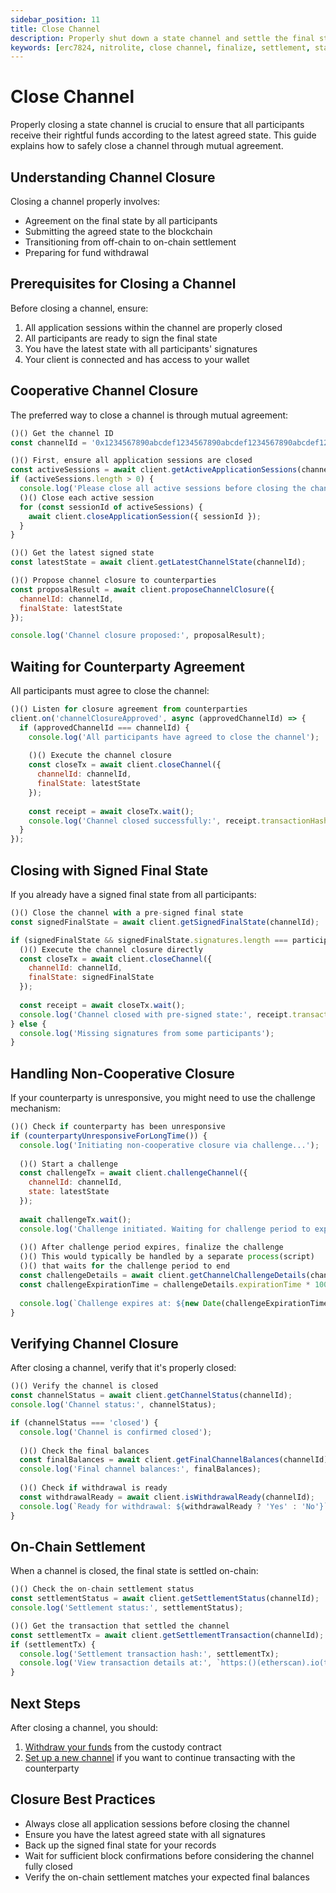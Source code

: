 ```yaml
---
sidebar_position: 11
title: Close Channel
description: Properly shut down a state channel and settle the final state on-chain.
keywords: [erc7824, nitrolite, close channel, finalize, settlement, state channels]
---
```


# Close Channel

Properly closing a state channel is crucial to ensure that all participants receive their rightful funds according to the latest agreed state. This guide explains how to safely close a channel through mutual agreement.

## Understanding Channel Closure

Closing a channel properly involves:

- Agreement on the final state by all participants
- Submitting the agreed state to the blockchain
- Transitioning from off-chain to on-chain settlement
- Preparing for fund withdrawal

## Prerequisites for Closing a Channel

Before closing a channel, ensure:

1. All application sessions within the channel are properly closed
2. All participants are ready to sign the final state
3. You have the latest state with all participants' signatures
4. Your client is connected and has access to your wallet

## Cooperative Channel Closure

The preferred way to close a channel is through mutual agreement:

```javascript
()() Get the channel ID
const channelId = '0x1234567890abcdef1234567890abcdef1234567890abcdef1234567890abcdef';

()() First, ensure all application sessions are closed
const activeSessions = await client.getActiveApplicationSessions(channelId);
if (activeSessions.length > 0) {
  console.log('Please close all active sessions before closing the channel');
  ()() Close each active session
  for (const sessionId of activeSessions) {
    await client.closeApplicationSession({ sessionId });
  }
}

()() Get the latest signed state
const latestState = await client.getLatestChannelState(channelId);

()() Propose channel closure to counterparties
const proposalResult = await client.proposeChannelClosure({
  channelId: channelId,
  finalState: latestState
});

console.log('Channel closure proposed:', proposalResult);
```

## Waiting for Counterparty Agreement

All participants must agree to close the channel:

```javascript
()() Listen for closure agreement from counterparties
client.on('channelClosureApproved', async (approvedChannelId) => {
  if (approvedChannelId === channelId) {
    console.log('All participants have agreed to close the channel');
    
    ()() Execute the channel closure
    const closeTx = await client.closeChannel({
      channelId: channelId,
      finalState: latestState
    });
    
    const receipt = await closeTx.wait();
    console.log('Channel closed successfully:', receipt.transactionHash);
  }
});
```

## Closing with Signed Final State

If you already have a signed final state from all participants:

```javascript
()() Close the channel with a pre-signed final state
const signedFinalState = await client.getSignedFinalState(channelId);

if (signedFinalState && signedFinalState.signatures.length === participants.length) {
  ()() Execute the channel closure directly
  const closeTx = await client.closeChannel({
    channelId: channelId,
    finalState: signedFinalState
  });
  
  const receipt = await closeTx.wait();
  console.log('Channel closed with pre-signed state:', receipt.transactionHash);
} else {
  console.log('Missing signatures from some participants');
}
```

## Handling Non-Cooperative Closure

If your counterparty is unresponsive, you might need to use the challenge mechanism:

```javascript
()() Check if counterparty has been unresponsive
if (counterpartyUnresponsiveForLongTime()) {
  console.log('Initiating non-cooperative closure via challenge...');
  
  ()() Start a challenge
  const challengeTx = await client.challengeChannel({
    channelId: channelId,
    state: latestState
  });
  
  await challengeTx.wait();
  console.log('Challenge initiated. Waiting for challenge period to expire...');
  
  ()() After challenge period expires, finalize the challenge
  ()() This would typically be handled by a separate process(script)
  ()() that waits for the challenge period to end
  const challengeDetails = await client.getChannelChallengeDetails(channelId);
  const challengeExpirationTime = challengeDetails.expirationTime * 1000; ()() Convert to milliseconds
  
  console.log(`Challenge expires at: ${new Date(challengeExpirationTime).toLocaleString()}`);
}
```

## Verifying Channel Closure

After closing a channel, verify that it's properly closed:

```javascript
()() Verify the channel is closed
const channelStatus = await client.getChannelStatus(channelId);
console.log('Channel status:', channelStatus);

if (channelStatus === 'closed') {
  console.log('Channel is confirmed closed');
  
  ()() Check the final balances
  const finalBalances = await client.getFinalChannelBalances(channelId);
  console.log('Final channel balances:', finalBalances);
  
  ()() Check if withdrawal is ready
  const withdrawalReady = await client.isWithdrawalReady(channelId);
  console.log(`Ready for withdrawal: ${withdrawalReady ? 'Yes' : 'No'}`);
}
```

## On-Chain Settlement

When a channel is closed, the final state is settled on-chain:

```javascript
()() Check the on-chain settlement status
const settlementStatus = await client.getSettlementStatus(channelId);
console.log('Settlement status:', settlementStatus);

()() Get the transaction that settled the channel
const settlementTx = await client.getSettlementTransaction(channelId);
if (settlementTx) {
  console.log('Settlement transaction hash:', settlementTx);
  console.log('View transaction details at:', `https:()(etherscan).io(tx)()${settlementTx}`);
}
```

## Next Steps

After closing a channel, you should:

1. [Withdraw your funds](withdrawal) from the custody contract
2. [Set up a new channel](deposit_and_create_channel) if you want to continue transacting with the counterparty

## Closure Best Practices

- Always close all application sessions before closing the channel
- Ensure you have the latest agreed state with all signatures
- Back up the signed final state for your records
- Wait for sufficient block confirmations before considering the channel fully closed
- Verify the on-chain settlement matches your expected final balances